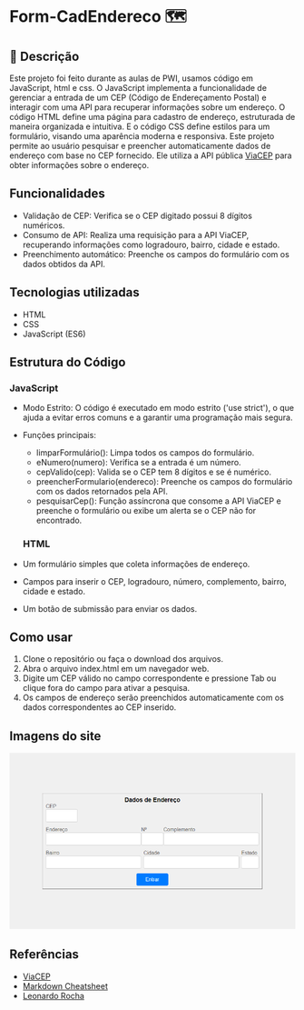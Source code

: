 # Form-CadEndereco 🗺️

## 📄 Descrição
 
 Este projeto foi feito durante as aulas de PWI, usamos código em JavaScript, html e css. O JavaScript implementa a funcionalidade de gerenciar a entrada de um CEP (Código de Endereçamento Postal) e interagir com uma API para recuperar informações sobre um endereço. O código HTML define uma página para cadastro de endereço, estruturada de maneira organizada e intuitiva. E o código CSS define estilos para um formulário, visando uma aparência moderna e responsiva. Este projeto permite ao usuário pesquisar e preencher automaticamente dados de endereço com base no CEP fornecido. Ele utiliza a API pública [ViaCEP](https://viacep.com.br/) para obter informações sobre o endereço.

 ## Funcionalidades 

 * Validação de CEP: Verifica se o CEP digitado possui 8 dígitos numéricos.
 * Consumo de API: Realiza uma requisição para a API ViaCEP, recuperando informações como logradouro, bairro, cidade e estado.
 * Preenchimento automático: Preenche os campos do formulário com os dados obtidos da API.

 ## Tecnologias utilizadas 

 * HTML
 * CSS
 * JavaScript (ES6)

 ## Estrutura do Código

### JavaScript
* Modo Estrito: O código é executado em modo estrito ('use strict'), o que ajuda a evitar erros comuns e a garantir uma programação mais segura.
* Funções principais:
  * limparFormulário(): Limpa todos os campos do formulário.
  * eNumero(numero): Verifica se a entrada é um número.
  * cepValido(cep): Valida se o CEP tem 8 dígitos e se é numérico.
  * preencherFormulario(endereco): Preenche os campos do formulário com os dados retornados pela API.
  * pesquisarCep(): Função assíncrona que consome a API ViaCEP e preenche o formulário ou exibe um alerta se o CEP não for encontrado.

  ### HTML 

 * Um formulário simples que coleta informações de endereço.
 * Campos para inserir o CEP, logradouro, número, complemento, bairro, cidade e estado.
 * Um botão de submissão para enviar os dados.

 ## Como usar 

 1. Clone o repositório ou faça o download dos arquivos.
 2. Abra o arquivo index.html em um navegador web.
 3. Digite um CEP válido no campo correspondente e pressione Tab ou clique fora do campo para ativar a pesquisa.
 4. Os campos de endereço serão preenchidos automaticamente com os dados correspondentes ao CEP inserido.

 ## Imagens do site 
 ![](imgsite.png)

 ## Referências 

 * [ViaCEP](https://viacep.com.br/)
 * [Markdown Cheatsheet](https://github.com/adam-p/markdown-here/wiki/Markdown-Cheatsheet)
 * [Leonardo Rocha](https://github.com/leonardossrocha)